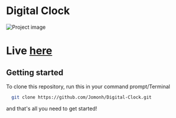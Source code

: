 # Digital Clock
![Project image](https://github.com/Jomonh/Digital-Clock/blob/main/Preview.png)

# Live <a href="https://jomonh.github.io/Digital-Clock/">here</a>
## Getting started

To clone this repository, run this in your command prompt/Terminal  

```bash
  git clone https://github.com/Jomonh/Digital-Clock.git
```
and that's all you need to get started!
